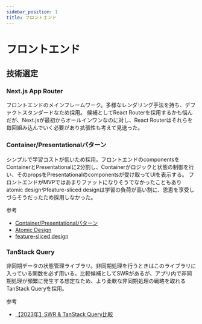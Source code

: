 ```yaml
---
sidebar_position: 1
title: フロントエンド
---
```


# フロントエンド

## 技術選定

### Next.js App Router

フロントエンドのメインフレームワーク。多様なレンダリング手法を持ち、デファクトスタンダードなため採用。
候補としてReact Routerを採用するかも悩んだが、Next.jsが最初からオールインワンなのに対し、React Routerはそれらを毎回組み込んでいく必要があり拡張性も考えて見送った。

### Container/Presentationalパターン

シンプルで学習コストが低いため採用。フロントエンドのcomponentsをContainerとPresentationalに2分割し、Containerがロジックと状態の制御を行い、そのpropsをPresentationalのcomponentsが受け取ってUIを表示する。
フロントエンドがMVPではあまりファットになりそうでなかったこともありatomic designやfeature-sliced designは学習の負荷が高い割に、恩恵を享受しづらそうだったため採用しなかった。

参考

- [Container/Presentationalパターン](https://zenn.dev/buyselltech/articles/9460c75b7cd8d1)
- [Atomic Design](https://zenn.dev/sunnyheee/articles/b5c8985af8407a)
- [feature-sliced design](https://zenn.dev/moneyforward/articles/e1ed48c3974811)

### TanStack Query

非同期データの状態管理ライブラリ。非同期処理を行うときはこのライブラリに入っている関数を必ず用いる。比較候補としてSWRがあるが、アプリ内で非同期処理が頻繁に発生する想定なため、より柔軟な非同期処理の戦略を取れるTanStack Queryを採用。

参考

- [【2023年】SWR & TanStack Query比較](https://zenn.dev/aishift/articles/288e4470cfc45e)
